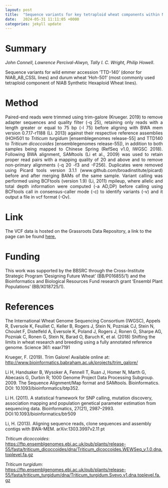 ```yaml
---
layout: post
title:  "Sequence variants for key tetraploid wheat components within NIAB DFW germplasm"
date:   2024-05-31 11:11:05 +0000
categories: jekyll update
---
```


# Summary

*John Connell, Lawrence Percival-Alwyn, Tally I. C. Wright, Philip Howell*.

Sequence variants for wild emmer accession ‘TTD-140’ (donor for NIAB_AB_CSSL lines) and durum wheat ‘Hoh-501’ (most commonly used tetraploid component of NIAB Synthetic Hexaploid Wheat lines).  

# Method

<p align="justify"> Paired-end reads were trimmed using trim-galore (Krueger. 2019) to remove adapter sequences and quality filter (-q 25), retaining only reads with a length greater or equal to 75 bp (-l 75) before aligning with BWA mem version 0.7.17-r1188 (Li. 2013) against their respective reference assemblies (HOH501 to <i>Triticum turgidum</i> [ensemblegenomes release-55] and TTD140 to <i>Triticum dicoccoides</i> [ensemblegenomes release-55]), in addition to both samples being mapped to Chinese Spring  (RefSeq v1.0, IWGSC 2018). Following BWA alignment, SAMtools (Li et al., 2009) was used to retain proper read pairs with a mapping quality of 20 and above and to remove non-primary alignments (-q 20 -f3 and -F256). Duplicates were removed using Picard tools version 3.1.1 (www.github.com/broadinstitute/picard) before and after merging BAMs of the same sample. Variant calling was performed using BCFtools (version 1.9) (Li, 2011) mpileup, where allelic and total depth information were computed (-a AD,DP) before calling using BCFtools call in consensus-caller mode (-c) to identify variants (-v) and it output a file in vcf format (-Ov). </p>

# Link

The VCF data is hosted on the Grassroots Data Repository, a link to the page can be found [here.](https://opendata.earlham.ac.uk/wheat/under_license/toronto/Howell_2024_05_17_Tetraploid_sequencing/)

# Funding

This work was supported by the BBSRC through the Cross-Institute Strategic Program ‘Designing Future Wheat’ (BB/P016855/1) and the Bioinformatics and Biological Resources Fund research grant ‘Ensembl Plant Populations’ (BB/X018725/1). 

# References

The International Wheat Genome Sequencing Consortium (IWGSC), Appels R, Eversole K, Feuillet C, Keller B, Rogers J, Stein N, Pozniak CJ, Stein N, Choulet F, Distelfeld A, Eversole K, Poland J, Rogers J, Ronen G, Sharpe AG, Pozniak C, Ronen G, Stein N, Barad O, Baruch K, et al. (2018) Shifting the limits in wheat research and breeding using a fully annotated reference genome. Science 361: eaar7191

Krueger, F. (2019). Trim Galore! Available online at: http://www.bioinformatics.babraham.ac.uk/projects/trim_galore/

Li H, Handsaker B, Wysoker A, Fennell T, Ruan J, Homer N, Marth G, Abecasis G, Durbin R; 1000 Genome Project Data Processing Subgroup. 2009. The Sequence Alignment/Map format and SAMtools. Bioinformatics. DOI: 10.1093/bioinformatics/btp352.

Li H. (2011). A statistical framework for SNP calling, mutation discovery, association mapping and population genetical parameter estimation from sequencing data. Bioinformatics, 27(21), 2987–2993. DOI:10.1093/bioinformatics/btr509

Li, H. (2013). Aligning sequence reads, clone sequences and assembly contigs with BWA-MEM. arXiv:1303.3997v2.11 pt

*Triticum dicoccoides*: https://ftp.ensemblgenomes.ebi.ac.uk/pub/plants/release-55/fasta/triticum_dicoccoides/dna/Triticum_dicoccoides.WEWSeq_v.1.0.dna.toplevel.fa.gz

*Triticum turgidum*: https://ftp.ensemblgenomes.ebi.ac.uk/pub/plants/release-55/fasta/triticum_turgidum/dna/Triticum_turgidum.Svevo.v1.dna.toplevel.fa.gz
